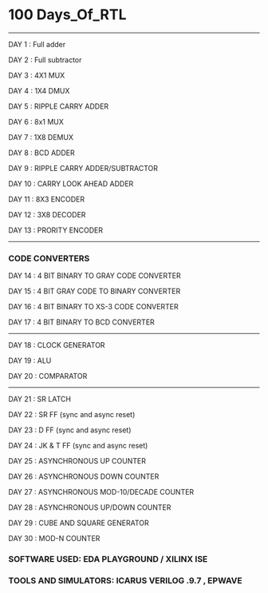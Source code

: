 # 100 Days_Of_RTL
_______________________________________________________

DAY 1 : Full adder 

DAY 2 : Full subtractor

DAY 3 : 4X1 MUX

DAY 4 : 1X4 DMUX 

DAY 5 : RIPPLE CARRY ADDER

DAY 6 : 8x1 MUX

DAY 7 : 1X8 DEMUX

DAY 8 : BCD ADDER

DAY 9 : RIPPLE CARRY ADDER/SUBTRACTOR

DAY 10 : CARRY LOOK AHEAD ADDER

DAY 11 : 8X3 ENCODER

DAY 12 : 3X8 DECODER

DAY 13 : PRORITY ENCODER

____________________________________________________________

### CODE CONVERTERS

DAY 14 : 4 BIT BINARY TO GRAY CODE CONVERTER

DAY 15 : 4 BIT GRAY CODE TO BINARY CONVERTER 

DAY 16 : 4 BIT BINARY TO XS-3 CODE CONVERTER

DAY 17 : 4 BIT BINARY TO BCD CONVERTER

____________________________________________________________

DAY 18 : CLOCK GENERATOR

DAY 19 : ALU

DAY 20 : COMPARATOR

____________________________________________________________

DAY 21 : SR LATCH

DAY 22 : SR FF (sync and async reset)

DAY 23 : D FF  (sync and async reset)

DAY 24 : JK & T FF (sync and async reset)

DAY 25 : ASYNCHRONOUS UP COUNTER

DAY 26 : ASYNCHRONOUS DOWN COUNTER

DAY 27 : ASYNCHRONOUS MOD-10/DECADE COUNTER

DAY 28 : ASYNCHRONOUS UP/DOWN COUNTER

DAY 29 : CUBE AND SQUARE GENERATOR

DAY 30 : MOD-N COUNTER



### SOFTWARE USED: EDA PLAYGROUND / XILINX ISE
### TOOLS AND SIMULATORS: ICARUS VERILOG .9.7 , EPWAVE


